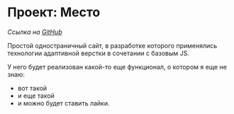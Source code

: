 # Проект: Место

_Ссылка на [GitHub]()_

Простой одностраничный сайт, в разработке которого применялись технологии адаптивной верстки в сочетании с базовым JS.

У него будет реализован какой-то еще функционал, о котором я еще не знаю:
* вот такой
* и еще такой
* и можно будет ставить лайки.
